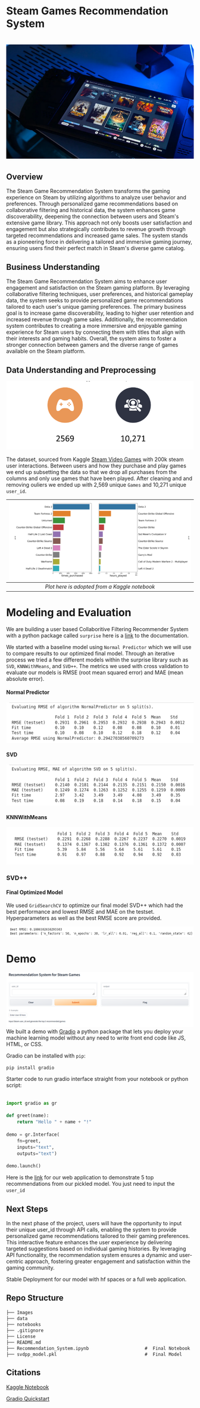 
# Steam Games Recommendation System

# ![Alt text](Images/Steam_Game.PNG)


## Overview

The Steam Game Recommendation System transforms the gaming experience on Steam by utilizing algorithms to analyze user behavior and preferences. Through personalized game recommendations based on collaborative filtering and historical data, the system enhances game discoverability, deepening the connection between users and Steam's extensive game library. This approach not only boosts user satisfaction and engagement but also strategically contributes to revenue growth through targeted recommendations and increased game sales. The system stands as a pioneering force in delivering a tailored and immersive gaming journey, ensuring users find their perfect match in Steam's diverse game catalog.


## Business Understanding

The Steam Game Recommendation System aims to enhance user engagement and satisfaction on the Steam gaming platform. By leveraging collaborative filtering techniques, user preferences, and historical gameplay data, the system seeks to provide personalized game recommendations tailored to each user's unique gaming preferences. The primary business goal is to increase game discoverability, leading to higher user retention and increased revenue through game sales. Additionally, the recommendation system contributes to creating a more immersive and enjoyable gaming experience for Steam users by connecting them with titles that align with their interests and gaming habits. Overall, the system aims to foster a stronger connection between gamers and the diverse range of games available on the Steam platform.

## Data Understanding and Preprocessing
![Alt text](Images/Data_points.PNG)

The dataset, sourced from Kaggle [Steam Video Games](https://www.kaggle.com/datasets/tamber/steam-video-games/data) with 200k steam user interactions. Between users and how they purchase and play games we end up subsetting the data so that we drop all purchases from the columns and only use games that have been played. After cleaning and and removing ouliers we ended up with 2,569 unique `Games` and 10,271 unique `user_id`.




| ![Hours played](Images/EDA.PNG) |
| :--: |
| *Plot here is adopted from a Kaggle notebook* 

# Modeling and Evaluation
We are building a user based Collaboritive Filtering Recommender System with a python package called `surprise` here is a [link](https://surprise.readthedocs.io/en/stable/) to the documentation. 

We started with a baseline model using `Normal Predictor` which we will use to compare results to our optimized final model. Through an iterative process we tried a few different models within the surprise library such as `SVD`, `KNNWithMeans`, and `SVD++`. The metrics we used with cross validation to evaluate our models is RMSE (root mean squared error) and MAE (mean absolute error).


#### Normal Predictor 
![Alt text](Images/Normal_Predictor_Results.png)



#### SVD
![Alt text](Images/SVD_Results.png)

#### KNNWithMeans
![Alt text](Images/KNNWithMeans_Results.png)

### SVD++ 

#### Final Optimized Model

We used `GridSearchCV` to optimize our final model SVD++ which had the best performance and lowest RMSE and MAE on the testset. Hyperparameters as well as the best RMSE score are provided. 

![Alt text](Images/SDVpp_Results.png)


# Demo 
![Alt text](Images/demo.PNG)
We built a demo with [Gradio](https://www.gradio.app/) a python package that lets you deploy your machine learning model without any need to write front end code like JS, HTML, or CSS. 

Gradio can be installed with `pip`:

`pip install gradio`

Starter code to run gradio interface straight from your notebook or python script:

```python

import gradio as gr

def greet(name):
    return "Hello " + name + "!"

demo = gr.Interface(
    fn=greet, 
    inputs="text", 
    outputs="text")

demo.launch()

```



Here is the [link](https://2aee7fc06c1f03a3f1.gradio.live/) for our web application to demonstrate 5 top recommendations from our pickled model. You just need to input the `user_id`




## Next Steps


In the next phase of the project, users will have the opportunity to input their unique user_id through API calls, enabling the system to provide personalized game recommendations tailored to their gaming preferences. This interactive feature enhances the user experience by delivering targeted suggestions based on individual gaming histories. By leveraging API functionality, the recommendation system ensures a dynamic and user-centric approach, fostering greater engagement and satisfaction within the gaming community.

Stable Deployment for our model with hf spaces or a full web application.



## Repo Structure

```
├── Images
├── data
├── notebooks
├── .gitignore
├── License
├── README.md
├── Recommendation_System.ipynb                     #  Final Notebook
├── svdpp_model.pkl                                 #  Final Model
```
## Citations

[Kaggle Notebook](https://www.kaggle.com/code/simonprevoteaux/steam-game-analysis/notebook)

[Gradio Quickstart](https://www.gradio.app/guides/quickstart)